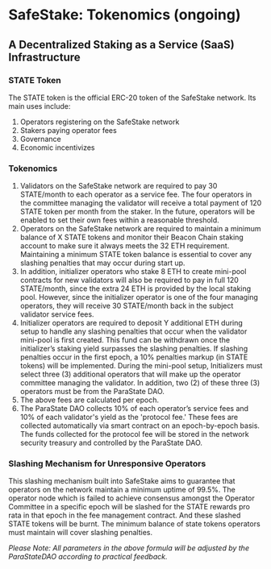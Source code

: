 # SafeStake: Tokenomics (ongoing)

## A Decentralized Staking as a Service (SaaS) Infrastructure

### STATE Token <a href="#main-use-cases-of-state-token" id="main-use-cases-of-state-token"></a>

The STATE token is the official ERC-20 token of the SafeStake network. Its main uses include:

1. Operators registering on the SafeStake network
2. Stakers paying operator fees
3. Governance
4. Economic incentivizes

### Tokenomics <a href="#tokenomics" id="tokenomics"></a>

1. Validators on the SafeStake network are required to pay 30 STATE/month to each operator as a service fee. The four operators in the committee managing the validator will receive a total payment of 120 STATE token per month from the staker. In  the future, operators will be enabled to set their own fees within a reasonable threshold.
2. Operators on the SafeStake network are required to maintain a minimum balance of X STATE tokens and monitor their Beacon Chain staking account to make sure it always meets the 32 ETH requirement. Maintaining a minimum STATE token balance is essential to cover any slashing penalties that may occur during start up.&#x20;
3. In addition, initializer operators who stake 8 ETH to create mini-pool contracts for new validators will also be required to pay in full 120 STATE/month, since the extra 24 ETH is provided by the local staking pool. However, since the initializer operator is one of the four managing operators, they will receive 30 STATE/month back in the subject validator service fees.
4. Initializer operators are required to deposit Y additional ETH during setup to handle any slashing penalties that occur when the validator mini-pool is first created. This fund can be withdrawn once the initializer’s staking yield surpasses the slashing penalties. If slashing penalties occur in the first epoch, a 10% penalties markup (in STATE tokens) will be implemented. During the mini-pool setup, Initializers must select three (3) additional operators that will make up the operator committee managing the validator. In addition, two (2) of these three (3) operators must be from the ParaState DAO.
5. The above fees are calculated per epoch.
6. The ParaState DAO collects 10% of each operator’s service fees and 10% of each validator's yield as the 'protocol fee.' These fees are collected automatically via smart contract on an epoch-by-epoch basis. The funds collected for the protocol fee will be stored in the network security treasury and controlled by the ParaState DAO.&#x20;

### Slashing Mechanism for Unresponsive Operators

This slashing mechanism built into SafeStake aims to guarantee that operators on the network maintain a minimum uptime of 99.5%. The operator node which is failed to achieve consensus amongst the Operator Committee in a specific epoch will be slashed for the STATE rewards pro rata in that epoch in the fee management contract. And these slashed STATE tokens will be burnt. The minimum balance of state tokens operators must maintain will cover slashing penalties.&#x20;







_Please Note: All parameters in the above formula will be adjusted by the ParaStateDAO according to practical feedback._



### &#x20;<a href="#sow-stage-2" id="sow-stage-2"></a>
